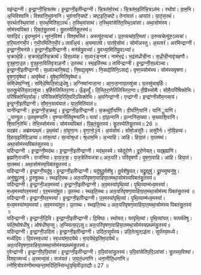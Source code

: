 

  
यइ॑न्द्राग्नी। इ॒न्द्रा॒ग्नी॒चि॒त्रत॑मः। इ॒न्द्रा॒ग्नी॒इती॑न्द्राग्नी। चि॒त्रत॑मो॒रथः॑। चि॒त्रत॑म॒इति॑चि॒त्रऽत॑मः। रथो॑वां। वा॒म॒भि। अ॒भिविश्वा॑नि। विश्वा॑नि॒भुव॑नानि। भुव॑नानि॒चष्टे॑। चष्ट॒इति॒चष्टे॑॥ तेना॑यातं। आया॑तं। या॒तं॒स॒रथं॑। स॒रथं॑तस्थि॒वांसा॑। स॒रथ॒मिति॑स॒ऽरथं॑। त॒स्थि॒वांसाथ॑। त॒स्थि॒वांसेति॑त॒स्थि॒ऽवांसा॑। अथा॒सोम॑स्य। सोम॑स्यपिबतं। पि॒ब॒तं॒सु॒तस्य॑। सु॒तस्येति॑सु॒तस्य॑॥  
याव॑दि॒दं। इ॒दम्भुव॑नं। भुव॑नं॒विश्वं॑। विश्व॒मस्ति॑। अस्त्यु॑रु॒व्यचा॑। उ॒रु॒व्यचा॑व॒रि॒मता॑। उ॒रुव्यचेत्यु॑रु॒ऽव्यचा॑। व॒रि॒मता॑गभी॒रं। ग॒भी॒रमिति॑ग॒भी॒रं॥ तावाँ॑अ॒यं। अ॒यम्पात॑वे। पात॑वे॒सोमः॑। सोमो॑अस्तु। अ॒स्त्वरं॑। अर॑मिन्द्राग्नी। इ॒न्द्रा॒ग्नी॒मन॑से। इ॒न्द्रा॒ग्नी॒इती॑न्द्राग्नी। मन॑सेयु॒वभ्यां॑। यु॒वभ्या॒मिति॑यु॒वऽभ्यां॑॥  
च॒क्राथे॒हि। च॒क्राथे॒इति॑च॒क्राथे॑। हिस॒ध्र्य॑क्। स॒ध्र्य१॒॑ङ्नाम॑। नाम॑भ॒द्रं। भ॒द्रंस॑ध्रीची॒ना। स॒ध्री॒ची॒नावृ॑त्रहणौ। वृ॒त्र॒ह॒णा॒उ॒त। वृ॒त्र॒ह॒ना॒विति॑वृत्रऽहनौ। उ॒तस्थः॑। स्थ॒इति॑स्थः॥ तावि॑न्द्राग्नी। इ॒न्द्रा॒ग्नी॒स॒ध्र्य॑ञ्चा। इ॒न्द्रा॒ग्नी॒इती॑न्द्राग्नी। स॒ध्र्य॑ञ्चानि॒षद्य॑। नि॒षद्या॒वृष्णः॑। नि॒सद्येति॑नि॒ऽसद्य॑। वृष्ण॒स्सोम॑स्य। सोम॑स्यवृषणा। वृ॒ष॒णा॒वृ॑षेथां। आवृ॑षेथां। वृ॒षे॒था॒मिति॑वृषेथां॥  
समि्॑धेष्व॒ग्निषु॑। समि्॑धे॒ष्विति॒संऽइ्॑धेषु। अ॒ग्निष्वा॑नाजा॒ना। आ॒न॒जा॒नाय॒तस्रु॑चा। य॒तस्रु॑चाब॒र्हिः। य॒तस्रु॒चेति॑य॒तऽस्रु॑चा। ब॒र्हिरु॑तिस्तिरा॒णा। ऊँ॒इत्यूँ॑। ति॒स्ति॒रा॒णेति॑तिस्तिरा॒णा॥ ती॒व्रैस्सोमैः॑। सोमैः॒परि॑षिक्तेभिः। परि॑षिक्तेभिर॒र्वाक्। परि॑सिक्तेभि॒रिति॒परि॑ऽसिक्तेभिः। अ॒र्वागेन्द्रा॑ग्नी। एन्द्रा॑ग्नी। इन्द्रा॑ग्नीसौम॒नसाय॑। इ॒न्द्र॒ग्नी॒इती॑द्राग्नी। सौ॒म॒न॒साय॑यातं। या॒त॒मिति॑यातं॥  
यानी॑न्द्राग्नी। इ॒न्द्रा॒ग्नी॒च॒क्रथुः॑। इ॒न्द्रा॒ग्नी॒इती॑न्द्राग्नी। च॒क्रथु॑र्वी॒र्या॑णि। वी॒र्या॑णि॒यानि॑। यानि॑ू॒पाणि॑। ू॒पाण्यु॒त। उ॒तवृष्ण्या॑नि। वृ॒ष्ण्यानीति॑वृ॒ष्ण्या॑नि॥ यावां॑। वां॒प्र॒त्नानि॑। प्र॒त्नानि॑स॒ख्या। स॒ख्याशि॒वानि॑। शि॒वानि॒तेभिः॑। तेभि॒स्सोम॑स्य। सोम॑स्यपिबतं। पि॒ब॒तं॒सु॒तस्य॑। सु॒तस्येति॑सु॒तस्य॑॥ 26 ॥  
यदब्र॑वं। अब्र॑वम्प्रथ॒मं। प्र॒थ॒मंवां॑। वां॒वृ॒णा॒नः। वृ॒णा॒नो॒३॒॑यं। अ॒यंसोमः॑। सोमो॒असु॑रैः। असु॑रैर्नः। नो॒वि॒हव्यः॑। वि॒हव्य॒इति॑वि॒ऽहव्यः॑॥ तांस॒त्यां। स॒त्यांश्र्॒धां। श्र्॒धाम॒भि। अ॒भ्याहि। आहि। हिया॒तं। या॒तमथ॑। अथा॒सोम॑स्यपिबतंसुतस्य॥  
यदि॑न्द्राग्नी । इ॒न्द्रा॒ग्नी॒मद॑थः। इ॒न्द्रा॒ग्नी॒इती॑न्द्राग्नी। मद॑थ॒स्स्वे। स्वेदु॑रो॒णे। दु॒रो॒णॆयत्। यद्ब्र॒ह्मणि॑। ब्र॒ह्मणि॒राज॑नि। राज॑निवा। वा॒य॒ज॒त्रा॒। य॒ज॒त्रेति॑यजत्रा॥ अतः॒परि॑। परि॑वृषणौ। वृ॒ष॒णा॒वाहि। आहि। हिया॒तं। या॒तमथ॑। अथा॒सोम॑स्य॒पिब॑तंसु॒तस्य॑॥  
यदि॑न्द्राग्नी। इ॒न्द्रा॒ग्नी॒यदु॑षु। इ॒न्द्रा॒ग्नी॒इती॑न्द्राग्नी। यदु॑षुतु॒र्वशे॑षु। तु॒र्वशे॑षु॒यत्। यद्रु॒ह्युषु॑। द्रु॒ह्य्युष्वनु॑षु। अनु॑षुपू॒रुषु॑। पू॒रुषु॒स्थः। स्थइति॒स्थः॥ अतः॒परि॑वृषणा॒वाहिया॒तमथा॒सोम॑स्यपिबतंसु॒तस्य॑॥  
यदि॑न्द्राग्नी। इ॒न्द्रा॒ग्नी॒अव॒मस्यां॑। इ॒न्द्रा॒ग्नी॒इती॑न्द्राग्नी। अ॒व॒मस्यां॑पृथि॒व्यां। पृ॒थि॒व्याम्म॑ध्य॒मस्यां॑। म॒ध्य॒मस्यां॑पर॒मस्यां॑। प॒र॒मस्या॑मु॒त। उ॒तस्थः। स्थइति॒स्थः॥ अतः॒परि॑वृषणा॒वाहिया॒त॒मथा॒सोम॑स्य पिबतंसु॒तस्य॑ ॥  
यदि॑न्द्राग्नी। इ॒न्द्रा॒ग्नी॒पर॒मस्यां॑। इ॒न्द्रा॒ग्नी॒इती॑न्द्राग्नी। प॒र॒मस्यां॑पृथि॒व्यां। पृ॒थि॒व्याम्म॑ध्य॒मस्यां॑। म॒ध्य॒मस्या॑मव॒मस्यां॑। अ॒व॒मस्या॑मु॒त। उ॒तस्थः। स्थइति॒स्थः॥ अतः॒परि॑वृषणा॒वाहिया॒त॒मथा॒सोम॑स्य पिबतंसु॒तस्य॑ ॥  
यदि॑न्द्राग्नी। इ॒न्द्रा॒ग्नी॒दि॒वि। इ॒न्द्रा॒ग्नी॒इती॑न्द्राग्नी। दि॒विष्ठः। स्थोयत्। यत्पृ॑थि॒व्यां। पृ॒थि॒व्यांयत्। यत्पर्व॑तेषु। पर्व॑ते॒ष्वोष॑धीषु। ओष॑धीष्व॒प्सु। अ॒प्स्वित्य॒प्ऽसु॥ अतः॒परि॑वृषणा॒वाहिया॒तमथा॒सोम॑स्यप्रथमंसु॒तस्य॑॥  
यदि॑न्द्राग्नी। इ॒न्द्रा॒ग्नी॒उदि॑ता। इ॒न्द्रा॒ग्नी॒इती॑न्द्राग्नी। उदि॑ता॒सूर्य॑स्य। उदि॒तेत्युत्ऽइ॑ता। सूर्य॑स्य॒मध्ये॑। मध्ये॑दि॒वः। दि॒वस्स्व॒धया॑। स्व॒धया॑मा॒दये॑थे। मा॒दये॑थे॒इति॑मा॒दयेथे॑॥ अतः॒परि॑वृषणा॒वाहिया॒तमथा॒सोम॑स्यप्रथमंसु॒तस्य॑॥  
ए॒वेन्द्रा॑ग्नी। इ॒न्द्रा॒ग्नी॒प॒पि॒वांसा॑। इ॒न्द्रा॒ग्नी॒इती॑न्द्राग्नी। प॒पि॒वांसा॑सु॒तस्य॑। प॒पि॒वांसेति॑प॒पि॒ऽवांसा॑। सु॒तस्य॒विश्वा॑। विश्वा॒स्मभ्यं॑। अ॒स्मभ्यं॒सं। सज॑यतं। ज॒य॒तं॒धना॑नि। धना॒नीति॒धना॑नि॥ त्नो॑मि॒त्रोवरु॑णॊमामहन्ता॒मदि॑ति॒स्सिन्धुः॑पृथि॒वीउ॒तद्यौः॥ 27 ॥  
